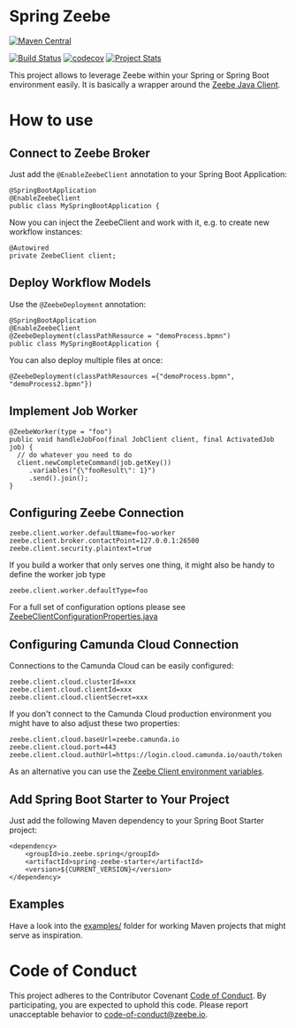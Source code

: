 # Spring Zeebe

[![Maven Central](https://maven-badges.herokuapp.com/maven-central/io.zeebe.spring/spring-zeebe/badge.svg)](https://maven-badges.herokuapp.com/maven-central/io.zeebe.spring/spring-zeebe)

[![Build Status](https://travis-ci.org/zeebe-io/spring-zeebe.svg?branch=master)](https://travis-ci.org/zeebe-io/spring-zeebe)
[![codecov](https://codecov.io/gh/zeebe-io/spring-zeebe/branch/master/graph/badge.svg)](https://codecov.io/gh/zeebe-io/spring-zeebe)
[![Project Stats](https://www.openhub.net/p/spring-zeebe/widgets/project_thin_badge.gif)](https://www.openhub.net/p/spring-zeebe)

This project allows to leverage Zeebe within your Spring or Spring Boot environment easily. It is basically a wrapper around the [Zeebe Java Client](https://docs.zeebe.io/java-client/).



# How to use

## Connect to Zeebe Broker

Just add the `@EnableZeebeClient` annotation to your Spring Boot Application:

```
@SpringBootApplication
@EnableZeebeClient
public class MySpringBootApplication {
```

Now you can inject the ZeebeClient and work with it, e.g. to create new workflow instances:

```
@Autowired
private ZeebeClient client;
```

## Deploy Workflow Models

Use the `@ZeebeDeployment` annotation:

```
@SpringBootApplication
@EnableZeebeClient
@ZeebeDeployment(classPathResource = "demoProcess.bpmn")
public class MySpringBootApplication {
```

You can also deploy multiple files at once: 

```
@ZeebeDeployment(classPathResources ={"demoProcess.bpmn", "demoProcess2.bpmn"})
```

## Implement Job Worker

```
@ZeebeWorker(type = "foo")
public void handleJobFoo(final JobClient client, final ActivatedJob job) {
  // do whatever you need to do
  client.newCompleteCommand(job.getKey()) 
     .variables("{\"fooResult\": 1}")
     .send().join();
}
```

## Configuring Zeebe Connection

```
zeebe.client.worker.defaultName=foo-worker
zeebe.client.broker.contactPoint=127.0.0.1:26500
zeebe.client.security.plaintext=true
```

If you build a worker that only serves one thing, it might also be handy to define the worker job type

```
zeebe.client.worker.defaultType=foo
```

For a full set of configuration options please see [ZeebeClientConfigurationProperties.java](client/spring-zeebe-starter/src/main/java/io/zeebe/spring/client/properties/ZeebeClientConfigurationProperties.java)

## Configuring Camunda Cloud Connection

Connections to the Camunda Cloud can be easily configured:

```
zeebe.client.cloud.clusterId=xxx
zeebe.client.cloud.clientId=xxx
zeebe.client.cloud.clientSecret=xxx
```

If you don't connect to the Camunda Cloud production environment you might have to also adjust these two properties:

```
zeebe.client.cloud.baseUrl=zeebe.camunda.io
zeebe.client.cloud.port=443
zeebe.client.cloud.authUrl=https://login.cloud.camunda.io/oauth/token
```

As an alternative you can use the [Zeebe Client environment variables](https://docs.zeebe.io/operations/authorization.html#environment-variables). 


## Add Spring Boot Starter to Your Project

Just add the following Maven dependency to your Spring Boot Starter project:

```
<dependency>
	<groupId>io.zeebe.spring</groupId>
	<artifactId>spring-zeebe-starter</artifactId>
	<version>${CURRENT_VERSION}</version>
</dependency>
```

## Examples

Have a look into the [examples/](examples/) folder for working Maven projects that might serve as inspiration.

# Code of Conduct

This project adheres to the Contributor Covenant [Code of
Conduct](/.github/CODE_OF_CONDUCT.md). By participating, you are expected to uphold
this code. Please report unacceptable behavior to
code-of-conduct@zeebe.io.
